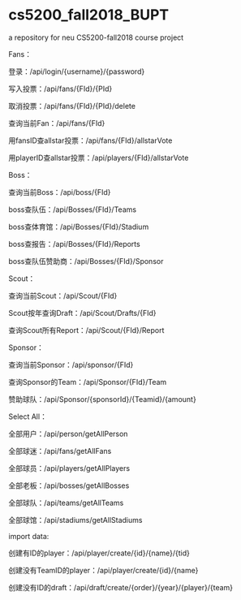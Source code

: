 # cs5200_fall2018_BUPT
a repository for neu CS5200-fall2018 course project

Fans：

登录：/api/login/{username}/{password}

写入投票：/api/fans/{FId}/{PId}

取消投票：/api/fans/{FId}/{PId}/delete

查询当前Fan：/api/fans/{FId}

用fansID查allstar投票：/api/fans/{FId}/allstarVote



用playerID查allstar投票：/api/players/{FId}/allstarVote

Boss：

查询当前Boss：/api/boss/{FId}

boss查队伍：/api/Bosses/{FId}/Teams

boss查体育馆：/api/Bosses/{FId}/Stadium

boss查报告：/api/Bosses/{FId}/Reports

boss查队伍赞助商：/api/Bosses/{FId}/Sponsor

Scout：

查询当前Scout：/api/Scout/{FId}

Scout按年查询Draft：/api/Scout/Drafts/{FId}

查询Scout所有Report：/api/Scout/{FId}/Report

Sponsor：

查询当前Sponsor：/api/sponsor/{FId}

查询Sponsor的Team：/api/Sponsor/{FId}/Team

赞助球队：/api/Sponsor/{sponsorId}/{Teamid}/{amount}

Select All：

全部用户：/api/person/getAllPerson

全部球迷：/api/fans/getAllFans

全部球员：/api/players/getAllPlayers

全部老板：/api/bosses/getAllBosses

全部球队：/api/teams/getAllTeams

全部球馆：/api/stadiums/getAllStadiums

import data:

创建有ID的player：/api/player/create/{id}/{name}/{tid}

创建没有TeamID的player：/api/player/create/{id}/{name}

创建没有ID的draft：/api/draft/create/{order}/{year}/{player}/{team}

